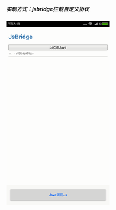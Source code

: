 ##### 实现方式：jsbridge拦截自定义协议
![image](https://github.com/153437803/JsBridge/blob/master/Screenrecorder-2018-09-12.gif )
